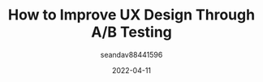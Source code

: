 ---
author: seandav88441596
date: 2022-04-11
permalink: false
publisher: uxmatters
tags:
  - design
  - user-experience
  - testing
target_url: https://www.uxmatters.com/mt/archives/2022/04/how-to-improve-ux-design-through-ab-testing.php
title: How to Improve UX Design Through A/B Testing
---